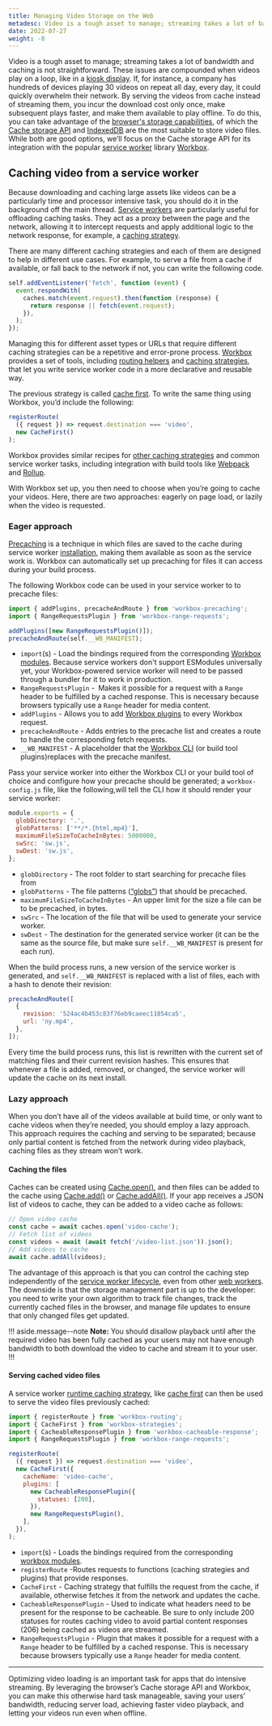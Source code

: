 ```yaml
---
title: Managing Video Storage on the Web
metadesc: Video is a tough asset to manage; streaming takes a lot of bandwidth and caching is not straightforward. Learn how to improve both with the Cache storage API, service workers, and Workbox.
date: 2022-07-27
weight: -8
---
```


Video is a tough asset to manage; streaming takes a lot of bandwidth and caching is not straightforward. These issues are compounded when videos play on a loop, like in a [kiosk display](/{{locale.code}}/education/whats-kiosk-mode). If, for instance, a company has hundreds of devices playing 30 videos on repeat all day, every day, it could quickly overwhelm their network. By serving the videos from cache instead of streaming them, you incur the download cost only once, make subsequent plays faster, and make them available to play offline. To do this, you can take advantage of the [browser's storage capabilities](https://web.dev/storage-for-the-web/), of which the [Cache storage API](https://web.dev/cache-api-quick-guide/) and [IndexedDB](https://web.dev/cache-api-quick-guide/) are the most suitable to store video files. While both are good options, we’ll focus on the Cache storage API for its integration with the popular [service worker](https://developer.mozilla.org/en-US/docs/Web/API/Service_Worker_API) library [Workbox](https://developer.chrome.com/docs/workbox/).

## Caching video from a service worker

Because downloading and caching large assets like videos can be a particularly time and processor intensive task, you should do it in the background off the main thread. [Service workers](https://developer.mozilla.org/en-US/docs/Web/API/Service_Worker_API) are particularly useful for offloading caching tasks. They act as a proxy between the page and the network, allowing it to intercept requests and apply additional logic to the network response, for example, a [caching strategy](https://developer.chrome.com/docs/workbox/caching-strategies-overview/).

There are many different caching strategies and each of them are designed to help in different use cases. For example, to serve a file from a cache if available, or fall back to the network if not, you can write the following code.

```js
self.addEventListener('fetch', function (event) {
  event.respondWith(
    caches.match(event.request).then(function (response) {
      return response || fetch(event.request);
    }),
  );
});
```

Managing this for different asset types or URLs that require different caching strategies can be a repetitive and error-prone process. [Workbox](https://developer.chrome.com/docs/workbox/) provides a set of tools, including [routing helpers](https://developer.chrome.com/docs/workbox/modules/workbox-routing/) and [caching strategies](https://developer.chrome.com/docs/workbox/modules/workbox-strategies/), that let you write service worker code in a more declarative and reusable way.

The previous strategy is called [cache first](https://web.dev/offline-cookbook/#cache-falling-back-to-network). To write the same thing using Workbox, you’d include the following:

<!-- prettier-ignore -->
```js
registerRoute(
  ({ request }) => request.destination === 'video',
  new CacheFirst()
);
```

Workbox provides similar recipes for [other caching strategies](https://developer.chrome.com/docs/workbox/modules/workbox-strategies/) and common service worker tasks, including integration with build tools like [Webpack](https://developer.chrome.com/docs/workbox/reference/workbox-webpack-plugin/#type-InjectManifest) and [Rollup](https://www.npmjs.com/package/rollup-plugin-workbox).

With Workbox set up, you then need to choose when you’re going to cache your videos. Here, there are two approaches: eagerly on page load, or lazily when the video is requested.

### Eager approach

[Precaching](https://developer.chrome.com/docs/workbox/modules/workbox-precaching/) is a technique in which files are saved to the cache during service worker [installation](https://web.dev/service-worker-lifecycle/#install), making them available as soon as the service work is. Workbox can automatically set up precaching for files it can access during your build process.

The following Workbox code can be used in your service worker to to precache files:

```js
import { addPlugins, precacheAndRoute } from 'workbox-precaching';
import { RangeRequestsPlugin } from 'workbox-range-requests';

addPlugins([new RangeRequestsPlugin()]);
precacheAndRoute(self.__WB_MANIFEST);
```

- `import`(s) - Load the bindings required from the corresponding [Workbox modules](https://developer.chrome.com/docs/workbox/modules/). Because service workers don't support ESModules universally yet, your Workbox-powered service worker will need to be passed through a bundler for it to work in production.
- `RangeRequestsPlugin` -` `Makes it possible for a request with a `Range` header to be fulfilled by a cached response. This is necessary because browsers typically use a `Range` header for media content.
- `addPlugins` - Allows you to add [Workbox plugins](https://developer.chrome.com/docs/workbox/using-plugins/) to every Workbox request.
- `precacheAndRoute` - Adds entries to the precache list and creates a route to handle the corresponding fetch requests.
- `__WB_MANIFEST` - A placeholder that the [Workbox CLI](https://developer.chrome.com/docs/workbox/modules/workbox-cli/) (or build tool plugins)replaces with the precache manifest.

Pass your service worker into either the Workbox CLI or your build tool of choice and configure how your precache should be generated; a `workbox-config.js` file, like the following,will tell the CLI how it should render your service worker:

```js
module.exports = {
  globDirectory: '.',
  globPatterns: ['**/*.{html,mp4}'],
  maximumFileSizeToCacheInBytes: 5000000,
  swSrc: 'sw.js',
  swDest: 'sw.js',
};
```

- `globDirectory` - The root folder to start searching for precache files from
- `globPatterns` - The file patterns ([“globs”](https://github.com/isaacs/node-glob#glob-primer)) that should be precached.
- `maximumFileSizeToCacheInBytes` - An upper limit for the size a file can be to be precached, in bytes.
- `swSrc` - The location of the file that will be used to generate your service worker.
- `swDest` - The destination for the generated service worker (it can be the same as the source file, but make sure `self.__WB_MANIFEST` is present for each run).

When the build process runs, a new version of the service worker is generated, and `self.__WB_MANIFEST` is replaced with a list of files, each with a hash to denote their revision:

```js
precacheAndRoute([
  {
    revision: '524ac4b453c83f76eb9caeec11854ca5',
    url: 'ny.mp4',
  },
]);
```

Every time the build process runs, this list is rewritten with the current set of matching files and their current revision hashes. This ensures that whenever a file is added, removed, or changed, the service worker will update the cache on its next install.

### Lazy approach

When you don’t have all of the videos available at build time, or only want to cache videos when they’re needed, you should employ a lazy approach. This approach requires the caching and serving to be separated; because only partial content is fetched from the network during video playback, caching files as they stream won’t work.

#### Caching the files

Caches can be created using [Cache.open()](https://developer.mozilla.org/en-US/docs/Web/API/CacheStorage/open), and then files can be added to the cache using [Cache.add()](https://developer.mozilla.org/en-US/docs/Web/API/Cache/add) or [Cache.addAll()](https://developer.mozilla.org/en-US/docs/Web/API/Cache/addAll). If your app receives a JSON list of videos to cache, they can be added to a video cache as follows:

```js
// Open video cache
const cache = await caches.open('video-cache');
// Fetch list of videos
const videos = await (await fetch('/video-list.json')).json();
// Add videos to cache
await cache.addAll(videos);
```

The advantage of this approach is that you can control the caching step independently of the [service worker lifecycle](https://web.dev/service-worker-lifecycle/), even from other [web workers](https://developer.mozilla.org/en-US/docs/Web/API/Web_Workers_API). The downside is that the storage management part is up to the developer: you need to write your own algorithm to track file changes, track the currently cached files in the browser, and manage file updates to ensure that only changed files get updated.

!!! aside.message--note
**Note:** You should disallow playback until after the required video has been fully cached as your users may not have enough bandwidth to both download the video to cache and stream it to your user.
!!!

#### Serving cached video files

A service worker [runtime caching strategy](https://web.dev/runtime-caching-with-workbox/), like [cache first](https://developer.chrome.com/docs/workbox/modules/workbox-strategies/#cache-first-cache-falling-back-to-network) can then be used to serve the video files previously cached:

```js
import { registerRoute } from 'workbox-routing';
import { CacheFirst } from 'workbox-strategies';
import { CacheableResponsePlugin } from 'workbox-cacheable-response';
import { RangeRequestsPlugin } from 'workbox-range-requests';

registerRoute(
  ({ request }) => request.destination === 'video',
  new CacheFirst({
    cacheName: 'video-cache',
    plugins: [
      new CacheableResponsePlugin({
        statuses: [200],
      }),
      new RangeRequestsPlugin(),
    ],
  }),
);
```

- `import`(s) - Loads the bindings required from the corresponding [workbox modules](https://developer.chrome.com/docs/workbox/modules/).
- `registerRoute` -Routes requests to functions (caching strategies and plugins) that provide responses.
- `CacheFirst` - Caching strategy that fulfills the request from the cache, if available, otherwise fetches it from the network and updates the cache.
- `CacheableResponsePlugin` - Used to indicate what headers need to be present for the response to be cacheable. Be sure to only include 200 statuses for routes caching video to avoid partial content responses (206) being cached as videos are streamed.
- `RangeRequestsPlugin` - Plugin that makes it possible for a request with a `Range` header to be fulfilled by a cached response. This is necessary because browsers typically use a `Range` header for media content.

---

Optimizing video loading is an important task for apps that do intensive streaming. By leveraging the browser’s Cache storage API and Workbox, you can make this otherwise hard task manageable, saving your users’ bandwidth, reducing server load, achieving faster video playback, and letting your videos run even when offline.
